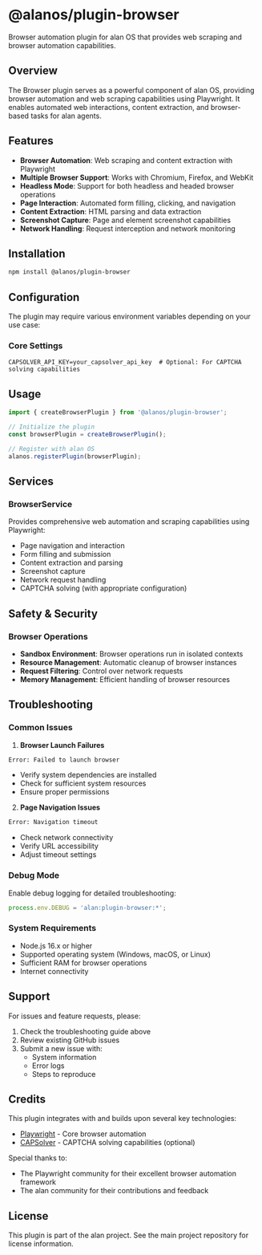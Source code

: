 # @alanos/plugin-browser

Browser automation plugin for alan OS that provides web scraping and browser automation capabilities.

## Overview

The Browser plugin serves as a powerful component of alan OS, providing browser automation and web scraping capabilities using Playwright. It enables automated web interactions, content extraction, and browser-based tasks for alan agents.

## Features

- **Browser Automation**: Web scraping and content extraction with Playwright
- **Multiple Browser Support**: Works with Chromium, Firefox, and WebKit
- **Headless Mode**: Support for both headless and headed browser operations
- **Page Interaction**: Automated form filling, clicking, and navigation
- **Content Extraction**: HTML parsing and data extraction
- **Screenshot Capture**: Page and element screenshot capabilities
- **Network Handling**: Request interception and network monitoring

## Installation

```bash
npm install @alanos/plugin-browser
```

## Configuration

The plugin may require various environment variables depending on your use case:

### Core Settings

```env
CAPSOLVER_API_KEY=your_capsolver_api_key  # Optional: For CAPTCHA solving capabilities
```

## Usage

```typescript
import { createBrowserPlugin } from '@alanos/plugin-browser';

// Initialize the plugin
const browserPlugin = createBrowserPlugin();

// Register with alan OS
alanos.registerPlugin(browserPlugin);
```

## Services

### BrowserService

Provides comprehensive web automation and scraping capabilities using Playwright:

- Page navigation and interaction
- Form filling and submission
- Content extraction and parsing
- Screenshot capture
- Network request handling
- CAPTCHA solving (with appropriate configuration)

## Safety & Security

### Browser Operations

- **Sandbox Environment**: Browser operations run in isolated contexts
- **Resource Management**: Automatic cleanup of browser instances
- **Request Filtering**: Control over network requests
- **Memory Management**: Efficient handling of browser resources

## Troubleshooting

### Common Issues

1. **Browser Launch Failures**

```bash
Error: Failed to launch browser
```

- Verify system dependencies are installed
- Check for sufficient system resources
- Ensure proper permissions

2. **Page Navigation Issues**

```bash
Error: Navigation timeout
```

- Check network connectivity
- Verify URL accessibility
- Adjust timeout settings

### Debug Mode

Enable debug logging for detailed troubleshooting:

```typescript
process.env.DEBUG = 'alan:plugin-browser:*';
```

### System Requirements

- Node.js 16.x or higher
- Supported operating system (Windows, macOS, or Linux)
- Sufficient RAM for browser operations
- Internet connectivity

## Support

For issues and feature requests, please:

1. Check the troubleshooting guide above
2. Review existing GitHub issues
3. Submit a new issue with:
   - System information
   - Error logs
   - Steps to reproduce

## Credits

This plugin integrates with and builds upon several key technologies:

- [Playwright](https://playwright.dev/) - Core browser automation
- [CAPSolver](https://capsolver.com/) - CAPTCHA solving capabilities (optional)

Special thanks to:

- The Playwright community for their excellent browser automation framework
- The alan community for their contributions and feedback

## License

This plugin is part of the alan project. See the main project repository for license information.
